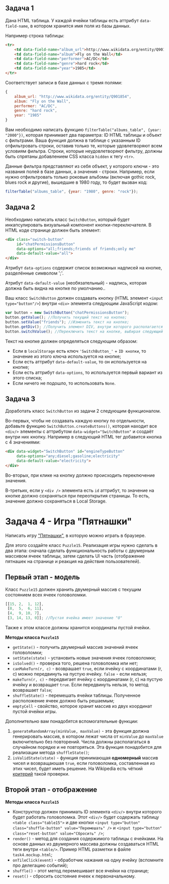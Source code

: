 Задача 1
--------

Дана HTML таблица. У каждой ячейки таблицы есть аттрибут `data-field-name`, в котором хранится имя поля из базы данных.

Например строка таблицы:

```html
<tr>
	<td data-field-name="album_url">http://www.wikidata.org/entity/Q901854</td>
	<td data-field-name="album">Fly on the Wall</td>
	<td data-field-name="performer">AC/DC</td>
	<td data-field-name="genre">hard rock</td>
	<td data-field-name="year">1985</td>
</tr>
```

Соответствует записи в базе данных с тремя полями:

```javascript
{
	album_url: "http://www.wikidata.org/entity/Q901854",
	album: "Fly on the Wall",
	performer: "AC/DC",
	genre: "hard rock",
	year: "1985"
}
```

Вам необходимо написать функцию `filterTable("albums_table", {year: "2000"})`, которая принимает два параметра: ID HTML таблицы и объект с фильтрами. Ваша функция должна в таблице с указанным ID отфильтровать строки, оставив только те, которые удовлетворяют всем условиям фильтра. Строки, которые неудовлетворяют фильтру, должны быть спрятаны добавлением CSS класса `hidden` к тегу `<tr>`.

Данные фильтра представляют из себя объект, у которого ключи - это названия полей в  базе данных, а значения - строки. Например, если нужно отфильтровать только роковые альбомы (включая gothic rock, blues rock и другие), вышедшие в 1980 году, то будет вызван код:

```javascript
filterTable("albums_table", {year: "1980", genre: "rock"});
```

Задача 2
--------

Необходимо написать класс `SwitchButton`, который будет инкапсулировать визуальный компонент кнопки-переключателя. В HTML коде странице должен быть элемент:

```html
<div class="switch-button"
     id="chatPermissionsButton"
     data-options="all;friends;friends of friends;only me"
     data-default-value="all">
</div>
```

Атрибут `data-options` содержит список возможных надписей на кнопке, разделённые символом ';'.

Атрибут `data-default-value` (необязательный) - надпись, которая должна быть видна на кнопке по умолчанию..

Ваш класс `SwitchButton` должен создавать кнопку (HTML элемент `<input type="button"/>`) внутри `<div>` элемента следующим JavaScript кодом:

```javascript
var button = new SwitchButton("chatPermissionsButton");
button.getValue(); //Получить текущий текст на кнопке;
button.setValue("friends"); //Изменить текст на кнопке;
button.getDiv(); //Получить элемент DIV, внутри которого располагается кнопка;
button.switchValue(); //Переключить текст на кнопке, выбирая следующий из списка "options";
```

Текст на кнопке должен определяться следующим образом:
* Если в `localStorage` есть ключ `'SwitchButton_'` + `ID кнопки`, то значение из этого ключа используется на кнопке;
* Если есть аттрибут `data-default-value`, то он используется на кнопке;
* Если есть аттрибут `data-options`, то используется первый вариант из этого списка;
* Если ничего не подошло, то использовать `None`.

Задача 3
--------

Доработать класс `SwitchButton` из задачи 2 следующим функционалом.

Во-первых, чтобы не создавать каждую кнопку по отдельности, добавьте функцию `SwitchButton.createButtons()`, которая находит все `<div/>` элементы с аттрибутом `data-widget="SwitchButton"` и создаёт внутри них кнопку. Например в следующий HTML тег добавится кнопка с 4 значениями:

```html
<div data-widget="SwitchButton" id="engineTypeButton"
     data-options="any;diesel;gasoline;electricity"
     data-default-value="electricity">
</div>
```

Во-вторых, при клике на кнопку должно происходить переключение значения.

В-третьих, если у `<div />` элемента есть `id` аттрибут, то значение на кнопке должно сохраняться при переоткрытия страницы. То есть, значение должно сохраняться в Local Storage.

Задача 4 - Игра "Пятнашки"
==========================

Написать игру ["Пятнашки"](https://ru.wikipedia.org/wiki/Игра_в_15), в которую можно играть в браузере.

Для этого создайте класс `Puzzle15`. Реализация игры нужно сделать в два этапа: сначала сделать функциональность работы с двумерным массивом ячеек таблицы, затем сделать UI часть (отображение пятнашек на странице и реакция на действия пользователей).

Первый этап - модель
--------------------

Класс `Puzzle15` должен хранить двумерный массив с текущим состоянием всех ячеек головоломки.

```javascript
[[15, 2,  1, 12],
 [8,  5,  6, 11],
 [4,  9, 10, 7],
 [3, 14, 13, 0]]; //Пустая ячейка имеет значение "0"
```

Также к этом классе должны хранится координаты пустой ячейки.

**Методы класса `Puzzle15`**

- `getState()` - получить двумерный массив значений ячеек головоломки;
- `setState(state)` - установить новые значения ячеек головоломки;
- `isSolved()` - проверка того, решена головоломка или нет;
- `canMakeTurn(r, c)` - возврашает `true`, если ячейку с координатами (r, c) можно передвинуть на пустую ячейку. `false` - если нельзя;
- `makeTurn(r, c)` - передвигает ячейку с координатами (r, c) на пустую ячейку и возвращает `true`. Если передвинуть нельзя, то метод возврашает `false`;
- `shuffleState()` - перемешать ячейки таблицы. Полученное расположение ячеек должно быть решаемым;
- `emptyCell` - свойство, которое хранит массив из двух координат пустой ячейки игры.

Дополнительно вам понадобятся вспомогательные функции:

1. `generateRandomArray(minValue, maxValue)` - эта функция должна генерировать массив, в котором лежат числа от `minValue` до `maxValue` включительно без повторений. Числа должны располагаться в случайном порядке и не повторяться. Эта функция понадобится для реализации метода `shuffleState()`;
2. `isValidState(state)` - функция принимающая **одномерный** массив чисел и возвращаюшая `true`, если головоломка, составленная из этих чисел, будет иметь решение. На Wikipedia есть чёткий [критерий](https://ru.wikipedia.org/wiki/Игра_в_15#.D0.9C.D0.B0.D1.82.D0.B5.D0.BC.D0.B0.D1.82.D0.B8.D1.87.D0.B5.D1.81.D0.BA.D0.BE.D0.B5_.D0.BE.D0.BF.D0.B8.D1.81.D0.B0.D0.BD.D0.B8.D0.B5) такой проверки.

Второй этап - отображение
-------------------------

**Методы класса `Puzzle15`**

- Конструктор должен принимать ID элемента `<div/>` внутри которого будет работать головоломка. Этот `<div/>` будет содержать таблицу `<table class="table15">` и две кнопки `<input type="button" class="shuffle-button" value="Перемешать" />` и `<input type="button" class="reset-button" value="Сбросить" />`;
- `render()` - метод для создания содержимого таблицы с ячейками. На основе данных из двумерного массива должны создаваться HTML теги внутри `<table/>`. Пример HTML разметки в файле `task4.mockup.html`;
- `onTileClick(event)` - обработчик нажания на одну ячейку (вспомните про делегацию событий);
- `shuffle()` - этот метод перемешивает все ячейки на странице;
- `reset()` - сбросить состояние ячеек к первоначальному.
